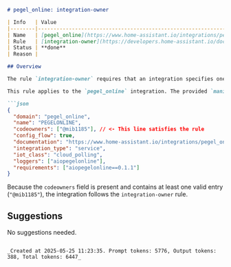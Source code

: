 ```markdown
# pegel_online: integration-owner

| Info   | Value                                                                    |
|--------|--------------------------------------------------------------------------|
| Name   | [pegel_online](https://www.home-assistant.io/integrations/pegel_online/) |
| Rule   | [integration-owner](https://developers.home-assistant.io/docs/core/integration-quality-scale/rules/integration-owner)                                                     |
| Status | **done**                                                                 |
| Reason |                                                                          |

## Overview

The rule `integration-owner` requires that an integration specifies one or more GitHub users as codeowners in its `manifest.json` file. This indicates who is responsible for maintaining the integration.

This rule applies to the `pegel_online` integration. The provided `manifest.json` file for `pegel_online` includes the required `codeowners` field and specifies a GitHub username:

```json
{
  "domain": "pegel_online",
  "name": "PEGELONLINE",
  "codeowners": ["@mib1185"], // <- This line satisfies the rule
  "config_flow": true,
  "documentation": "https://www.home-assistant.io/integrations/pegel_online",
  "integration_type": "service",
  "iot_class": "cloud_polling",
  "loggers": ["aiopegelonline"],
  "requirements": ["aiopegelonline==0.1.1"]
}
```

Because the `codeowners` field is present and contains at least one valid entry (`"@mib1185"`), the integration follows the `integration-owner` rule.

## Suggestions

No suggestions needed.

```

_Created at 2025-05-25 11:23:35. Prompt tokens: 5776, Output tokens: 388, Total tokens: 6447_
